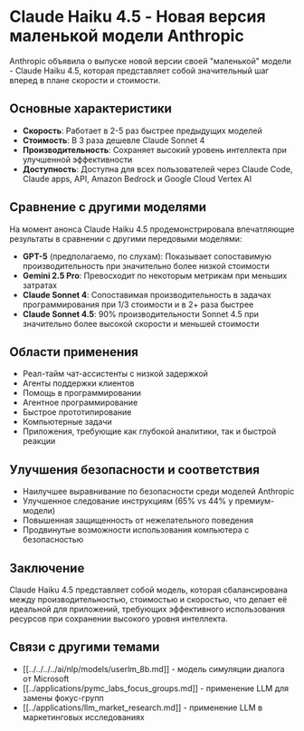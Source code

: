 # Claude Haiku 4.5 - Новая версия маленькой модели Anthropic

Anthropic объявила о выпуске новой версии своей "маленькой" модели - Claude Haiku 4.5, которая представляет собой значительный шаг вперед в плане скорости и стоимости.

## Основные характеристики

- **Скорость**: Работает в 2-5 раз быстрее предыдущих моделей
- **Стоимость**: В 3 раза дешевле Claude Sonnet 4
- **Производительность**: Сохраняет высокий уровень интеллекта при улучшенной эффективности
- **Доступность**: Доступна для всех пользователей через Claude Code, Claude apps, API, Amazon Bedrock и Google Cloud Vertex AI

## Сравнение с другими моделями

На момент анонса Claude Haiku 4.5 продемонстрировала впечатляющие результаты в сравнении с другими передовыми моделями:

- **GPT-5** (предполагаемо, по слухам): Показывает сопоставимую производительность при значительно более низкой стоимости
- **Gemini 2.5 Pro**: Превосходит по некоторым метрикам при меньших затратах
- **Claude Sonnet 4**: Сопоставимая производительность в задачах программирования при 1/3 стоимости и в 2+ раза быстрее
- **Claude Sonnet 4.5**: 90% производительности Sonnet 4.5 при значительно более высокой скорости и меньшей стоимости

## Области применения

- Реал-тайм чат-ассистенты с низкой задержкой
- Агенты поддержки клиентов
- Помощь в программировании
- Агентное программирование
- Быстрое прототипирование
- Компьютерные задачи
- Приложения, требующие как глубокой аналитики, так и быстрой реакции

## Улучшения безопасности и соответствия

- Наилучшее выравнивание по безопасности среди моделей Anthropic
- Улучшенное следование инструкциям (65% vs 44% у премиум-модели)
- Повышенная защищенность от нежелательного поведения
- Продвинутые возможности использования компьютера с безопасностью

## Заключение

Claude Haiku 4.5 представляет собой модель, которая сбалансирована между производительностью, стоимостью и скоростью, что делает её идеальной для приложений, требующих эффективного использования ресурсов при сохранении высокого уровня интеллекта.

## Связи с другими темами

- [[../../../../ai/nlp/models/userlm_8b.md]] - модель симуляции диалога от Microsoft
- [[../applications/pymc_labs_focus_groups.md]] - применение LLM для замены фокус-групп
- [[../applications/llm_market_research.md]] - применение LLM в маркетинговых исследованиях